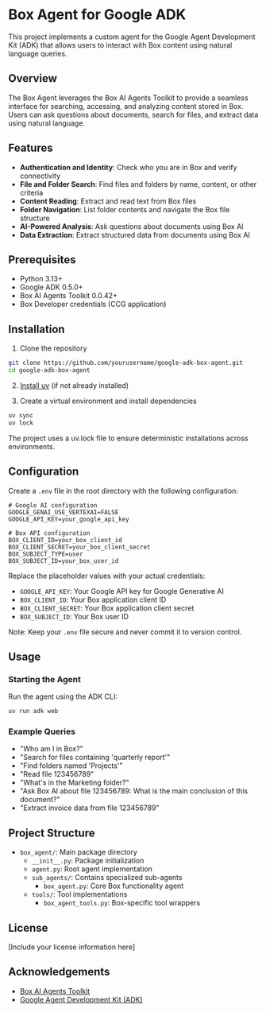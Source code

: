 # Box Agent for Google ADK

This project implements a custom agent for the Google Agent Development Kit (ADK) that allows users to interact with Box content using natural language queries.

## Overview

The Box Agent leverages the Box AI Agents Toolkit to provide a seamless interface for searching, accessing, and analyzing content stored in Box. Users can ask questions about documents, search for files, and extract data using natural language.

## Features

- **Authentication and Identity**: Check who you are in Box and verify connectivity
- **File and Folder Search**: Find files and folders by name, content, or other criteria
- **Content Reading**: Extract and read text from Box files
- **Folder Navigation**: List folder contents and navigate the Box file structure
- **AI-Powered Analysis**: Ask questions about documents using Box AI
- **Data Extraction**: Extract structured data from documents using Box AI

## Prerequisites

- Python 3.13+
- Google ADK 0.5.0+
- Box AI Agents Toolkit 0.0.42+
- Box Developer credentials (CCG application)

## Installation

1. Clone the repository

```bash
git clone https://github.com/yourusername/google-adk-box-agent.git
cd google-adk-box-agent
```

2. [Install uv](https://docs.astral.sh/uv/getting-started/installation/) (if not already installed)



3. Create a virtual environment and install dependencies

```bash
uv sync
uv lock
```

The project uses a uv.lock file to ensure deterministic installations across environments.

## Configuration

Create a `.env` file in the root directory with the following configuration:

```
# Google AI configuration
GOOGLE_GENAI_USE_VERTEXAI=FALSE
GOOGLE_API_KEY=your_google_api_key

# Box API configuration
BOX_CLIENT_ID=your_box_client_id
BOX_CLIENT_SECRET=your_box_client_secret
BOX_SUBJECT_TYPE=user
BOX_SUBJECT_ID=your_box_user_id
```

Replace the placeholder values with your actual credentials:
- `GOOGLE_API_KEY`: Your Google API key for Google Generative AI
- `BOX_CLIENT_ID`: Your Box application client ID
- `BOX_CLIENT_SECRET`: Your Box application client secret
- `BOX_SUBJECT_ID`: Your Box user ID

Note: Keep your `.env` file secure and never commit it to version control.

## Usage

### Starting the Agent

Run the agent using the ADK CLI:

```bash
uv run adk web
```

### Example Queries

- "Who am I in Box?"
- "Search for files containing 'quarterly report'"
- "Find folders named 'Projects'"
- "Read file 123456789"
- "What's in the Marketing folder?"
- "Ask Box AI about file 123456789: What is the main conclusion of this document?"
- "Extract invoice data from file 123456789"

## Project Structure

- `box_agent/`: Main package directory
  - `__init__.py`: Package initialization
  - `agent.py`: Root agent implementation
  - `sub_agents/`: Contains specialized sub-agents
    - `box_agent.py`: Core Box functionality agent
  - `tools/`: Tool implementations
    - `box_agent_tools.py`: Box-specific tool wrappers


## License

[Include your license information here]

## Acknowledgements

- [Box AI Agents Toolkit](https://github.com/box/box-ai-agents-toolkit)
- [Google Agent Development Kit (ADK)](https://github.com/google/adk)
